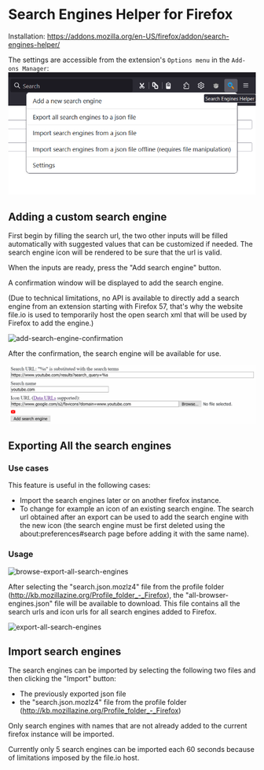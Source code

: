 # Search Engines Helper for Firefox
Installation: https://addons.mozilla.org/en-US/firefox/addon/search-engines-helper/

The settings are accessible from the extension's `Options menu` in the `Add-ons Manager`:
![menu](https://raw.githubusercontent.com/soufianesakhi/firefox-search-engines-helper/master/screenshots/menu.PNG)

## Adding a custom search engine

First begin by filling the search url, the two other inputs will be filled automatically with suggested values that can be customized if needed.
The search engine icon will be rendered to be sure that the url is valid.

When the inputs are ready, press the "Add search engine" button.

A confirmation window will be displayed to add the search engine.

(Due to technical limitations, no API is available to directly add a search engine from an extension starting with Firefox 57, that's why the website file.io is used to temporarily host the open search xml that will be used by Firefox to add the engine.)

![add-search-engine-confirmation](https://raw.githubusercontent.com/soufianesakhi/firefox-search-engines-helper/master/screenshots/add-search-engine-confirmation.PNG)

After the confirmation, the search engine will be available for use.

![add-search-engine](https://raw.githubusercontent.com/soufianesakhi/firefox-search-engines-helper/master/screenshots/add-search-engine.PNG)

## Exporting All the search engines

### Use cases
This feature is useful in the following cases:
- Import the search engines later or on another firefox instance.
- To change for example an icon of an existing search engine. The search url obtained after an export can be used to add the search engine with the new icon (the search engine must be first deleted using the about:preferences#search page before adding it with the same name).

### Usage
![browse-export-all-search-engines](https://raw.githubusercontent.com/soufianesakhi/firefox-search-engines-helper/master/screenshots/browse-export-all-search-engines.PNG)

After selecting the "search.json.mozlz4" file from the profile folder (http://kb.mozillazine.org/Profile_folder_-_Firefox), the "all-browser-engines.json" file will be available to download.
This file contains all the search urls and icon urls for all search engines added to Firefox.

![export-all-search-engines](https://raw.githubusercontent.com/soufianesakhi/firefox-search-engines-helper/master/screenshots/export-all-search-engines.PNG)

## Import search engines

The search engines can be imported by selecting the following two files and then clicking the "Import" button:
- The previously exported json file
- the "search.json.mozlz4" file from the profile folder (http://kb.mozillazine.org/Profile_folder_-_Firefox)


Only search engines with names that are not already added to the current firefox instance will be imported.

Currently only 5 search engines can be imported each 60 seconds because of limitations imposed by the file.io host.